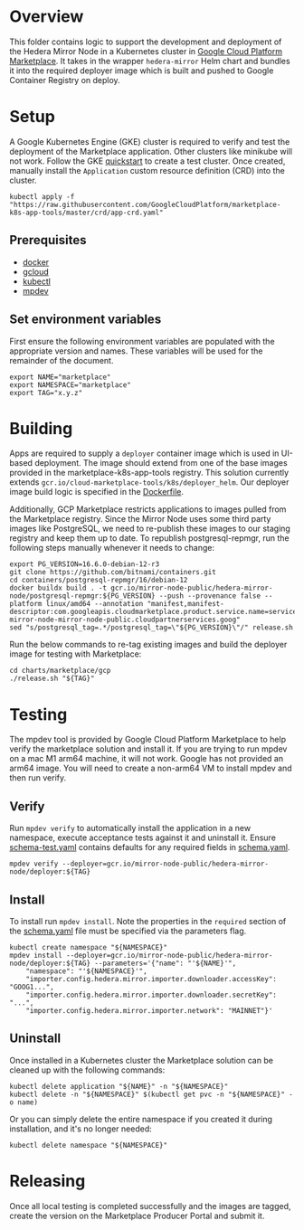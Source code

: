 # Overview

This folder contains logic to support the development and deployment of the Hedera Mirror Node in a Kubernetes cluster
in [Google Cloud Platform Marketplace](https://console.cloud.google.com/marketplace). It takes in the wrapper
`hedera-mirror` Helm chart and bundles it into the required deployer image which is built and pushed to Google Container
Registry on deploy.

# Setup

A Google Kubernetes Engine (GKE) cluster is required to verify and test the deployment of the Marketplace application.
Other clusters like minikube will not work. Follow the
GKE [quickstart](https://cloud.google.com/kubernetes-engine/docs/quickstart) to create a test cluster. Once created,
manually install the `Application` custom resource definition (CRD) into the cluster.

```shell
kubectl apply -f "https://raw.githubusercontent.com/GoogleCloudPlatform/marketplace-k8s-app-tools/master/crd/app-crd.yaml"
```

## Prerequisites

- [docker](https://docs.docker.com/install/)
- [gcloud](https://cloud.google.com/sdk/gcloud/)
- [kubectl](https://kubernetes.io/docs/tasks/tools/install-kubectl/)
- [mpdev](https://github.com/GoogleCloudPlatform/marketplace-k8s-app-tools/blob/master/docs/mpdev-references.md)

## Set environment variables

First ensure the following environment variables are populated with the appropriate version and names. These variables
will be used for the remainder of the document.

```shell
export NAME="marketplace"
export NAMESPACE="marketplace"
export TAG="x.y.z"
```

# Building

Apps are required to supply a `deployer` container image which is used in UI-based deployment. The image should extend
from one of the base images provided in the marketplace-k8s-app-tools registry. This solution currently
extends `gcr.io/cloud-marketplace-tools/k8s/deployer_helm`. Our deployer image build logic is specified in
the [Dockerfile](Dockerfile).

Additionally, GCP Marketplace restricts applications to images pulled from the Marketplace registry. Since the Mirror
Node uses some third party images like PostgreSQL, we need to re-publish these images to our staging registry and keep
them up to date. To republish postgresql-repmgr, run the following steps manually whenever it needs to change:

```shell
export PG_VERSION=16.6.0-debian-12-r3
git clone https://github.com/bitnami/containers.git
cd containers/postgresql-repmgr/16/debian-12
docker buildx build . -t gcr.io/mirror-node-public/hedera-mirror-node/postgresql-repmgr:${PG_VERSION} --push --provenance false --platform linux/amd64 --annotation "manifest,manifest-descriptor:com.googleapis.cloudmarketplace.product.service.name=services/hedera-mirror-node-mirror-node-public.cloudpartnerservices.goog"
sed "s/postgresql_tag=.*/postgresql_tag=\"${PG_VERSION}\"/" release.sh
```

Run the below commands to re-tag existing images and build the deployer image for testing with Marketplace:

```shell
cd charts/marketplace/gcp
./release.sh "${TAG}"
```

# Testing

The mpdev tool is provided by Google Cloud Platform Marketplace to help verify the marketplace solution and install it.
If you are trying to run mpdev on a mac M1 arm64 machine, it will not work. Google has not provided an arm64 image.
You will need to create a non-arm64 VM to install mpdev and then run verify.

## Verify

Run `mpdev verify` to automatically install the application in a new namespace, execute acceptance tests against it and
uninstall it. Ensure [schema-test.yaml](schema-test.yaml) contains defaults for any required fields
in [schema.yaml](schema.yaml).

```shell
mpdev verify --deployer=gcr.io/mirror-node-public/hedera-mirror-node/deployer:${TAG}
```

## Install

To install run `mpdev install`. Note the properties in the `required` section of the [schema.yaml](schema.yaml)
file must be specified via the parameters flag.

```shell
kubectl create namespace "${NAMESPACE}"
mpdev install --deployer=gcr.io/mirror-node-public/hedera-mirror-node/deployer:${TAG} --parameters='{"name": "'${NAME}'",
    "namespace": "'${NAMESPACE}'",
    "importer.config.hedera.mirror.importer.downloader.accessKey": "GOOG1...",
    "importer.config.hedera.mirror.importer.downloader.secretKey": "...",
    "importer.config.hedera.mirror.importer.network": "MAINNET"}'
```

## Uninstall

Once installed in a Kubernetes cluster the Marketplace solution can be cleaned up with the following commands:

```shell
kubectl delete application "${NAME}" -n "${NAMESPACE}"
kubectl delete -n "${NAMESPACE}" $(kubectl get pvc -n "${NAMESPACE}" -o name)
```

Or you can simply delete the entire namespace if you created it during installation, and it's no longer needed:

```shell
kubectl delete namespace "${NAMESPACE}"
```

# Releasing

Once all local testing is completed successfully and the images are tagged, create the version on the Marketplace
Producer Portal and submit it.
